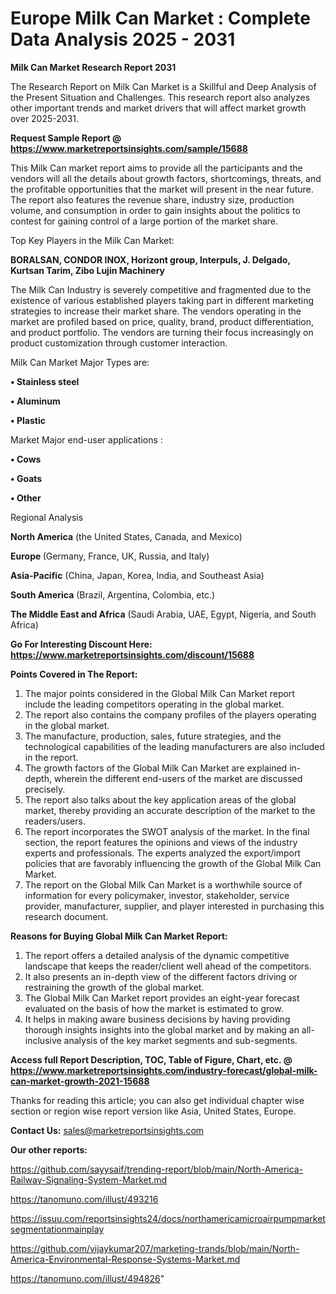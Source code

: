 # Europe Milk Can Market : Complete Data Analysis 2025 - 2031

<strong>Milk Can Market Research Report 2031</strong>

The Research Report on Milk Can Market is a Skillful and Deep Analysis of the Present Situation and Challenges. This research report also analyzes other important trends and market drivers that will affect market growth over 2025-2031.

<strong>Request Sample Report @ <a href=https://www.marketreportsinsights.com/sample/15688>https://www.marketreportsinsights.com/sample/15688</a></strong>

This Milk Can market report aims to provide all the participants and the vendors will all the details about growth factors, shortcomings, threats, and the profitable opportunities that the market will present in the near future. The report also features the revenue share, industry size, production volume, and consumption in order to gain insights about the politics to contest for gaining control of a large portion of the market share.

Top Key Players in the Milk Can Market:

<strong>BORALSAN, CONDOR INOX, Horizont group, Interpuls, J. Delgado, Kurtsan Tarim, Zibo Lujin Machinery</strong>

The Milk Can Industry is severely competitive and fragmented due to the existence of various established players taking part in different marketing strategies to increase their market share. The vendors operating in the market are profiled based on price, quality, brand, product differentiation, and product portfolio. The vendors are turning their focus increasingly on product customization through customer interaction.

Milk Can Market Major Types are:

<strong>• Stainless steel

• Aluminum

• Plastic</strong>

Market Major end-user applications :

<strong>• Cows

• Goats

• Other</strong>

Regional Analysis

</u><strong><b>North America</b></strong> (the United States, Canada, and Mexico)

<strong><b>Europe </b></strong>(Germany, France, UK, Russia, and Italy)

<strong><b>Asia-Pacific</b></strong> (China, Japan, Korea, India, and Southeast Asia)

<strong><b>South America</b></strong> (Brazil, Argentina, Colombia, etc.)

<strong><b>The Middle East and Africa</b></strong> (Saudi Arabia, UAE, Egypt, Nigeria, and South Africa)

<strong>Go For Interesting Discount Here: <a href=https://www.marketreportsinsights.com/discount/15688>https://www.marketreportsinsights.com/discount/15688</a></strong>

<strong>Points Covered in The Report:</strong>
<ol>
  <li>The major points considered in the Global Milk Can Market report include the leading competitors operating in the global market.</li>
  <li>The report also contains the company profiles of the players operating in the global market.</li>
  <li>The manufacture, production, sales, future strategies, and the technological capabilities of the leading manufacturers are also included in the report.</li>
  <li>The growth factors of the Global Milk Can Market are explained in-depth, wherein the different end-users of the market are discussed precisely.</li>
  <li>The report also talks about the key application areas of the global market, thereby providing an accurate description of the market to the readers/users.</li>
  <li>The report incorporates the SWOT analysis of the market. In the final section, the report features the opinions and views of the industry experts and professionals. The experts analyzed the export/import policies that are favorably influencing the growth of the Global Milk Can Market.</li>
  <li>The report on the Global Milk Can Market is a worthwhile source of information for every policymaker, investor, stakeholder, service provider, manufacturer, supplier, and player interested in purchasing this research document.</li>
</ol>
<strong>Reasons for Buying Global Milk Can Market Report:</strong>

<ol>
  <li>The report offers a detailed analysis of the dynamic competitive landscape that keeps the reader/client well ahead of the competitors.</li>
  <li>It also presents an in-depth view of the different factors driving or restraining the growth of the global market.</li>
  <li>The Global Milk Can Market report provides an eight-year forecast evaluated on the basis of how the market is estimated to grow.</li>
  <li>It helps in making aware business decisions by having providing thorough insights insights into the global market and by making an all-inclusive analysis of the key market segments and sub-segments.</li>
</ol>
<strong>Access full Report Description, TOC, Table of Figure, Chart, etc. @ <a href=https://www.marketreportsinsights.com/industry-forecast/global-milk-can-market-growth-2021-15688>https://www.marketreportsinsights.com/industry-forecast/global-milk-can-market-growth-2021-15688</a></strong>


Thanks for reading this article; you can also get individual chapter wise section or region wise report version like Asia, United States, Europe.

<strong>Contact Us:</strong>
sales@marketreportsinsights.com

<strong>Our other reports:</strong>

<a href=https://github.com/sayysaif/trending-report/blob/main/North-America-Railway-Signaling-System-Market.md>https://github.com/sayysaif/trending-report/blob/main/North-America-Railway-Signaling-System-Market.md</a>

<a href=https://tanomuno.com/illust/493216>https://tanomuno.com/illust/493216</a>

<a href=https://issuu.com/reportsinsights24/docs/northamericamicroairpumpmarketsegmentationmainplay>https://issuu.com/reportsinsights24/docs/northamericamicroairpumpmarketsegmentationmainplay</a>

<a href=https://github.com/vijaykumar207/marketing-trands/blob/main/North-America-Environmental-Response-Systems-Market.md>https://github.com/vijaykumar207/marketing-trands/blob/main/North-America-Environmental-Response-Systems-Market.md</a>

<a href=https://tanomuno.com/illust/494826>https://tanomuno.com/illust/494826</a>"
